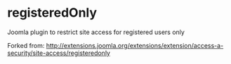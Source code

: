 # registeredOnly
Joomla plugin to restrict site access for registered users only

Forked from: http://extensions.joomla.org/extensions/extension/access-a-security/site-access/registeredonly
